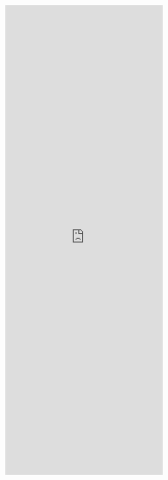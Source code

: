 <iframe 
    title='ScrollablePane Examples'
    src='https://fabricweb.z5.web.core.windows.net/pr-deploy-site/refs/pull/9333/merge/fabric-website-resources/dist/index.html#/examples/scrollablepane?docsExample=true'
    frameborder='no'
    height='1500'
    style='width: 100%;'
>